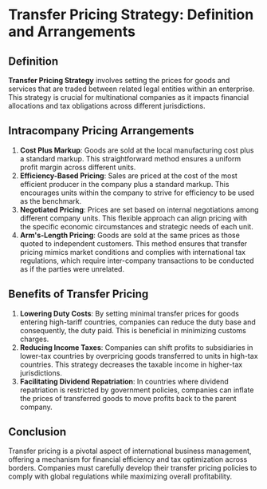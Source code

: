# Transfer Pricing Strategy: Definition and Arrangements

## Definition
**Transfer Pricing Strategy** involves setting the prices for goods and services that are traded between related legal entities within an enterprise. This strategy is crucial for multinational companies as it impacts financial allocations and tax obligations across different jurisdictions.

## Intracompany Pricing Arrangements
1. **Cost Plus Markup**: Goods are sold at the local manufacturing cost plus a standard markup. This straightforward method ensures a uniform profit margin across different units.
2. **Efficiency-Based Pricing**: Sales are priced at the cost of the most efficient producer in the company plus a standard markup. This encourages units within the company to strive for efficiency to be used as the benchmark.
3. **Negotiated Pricing**: Prices are set based on internal negotiations among different company units. This flexible approach can align pricing with the specific economic circumstances and strategic needs of each unit.
4. **Arm's-Length Pricing**: Goods are sold at the same prices as those quoted to independent customers. This method ensures that transfer pricing mimics market conditions and complies with international tax regulations, which require inter-company transactions to be conducted as if the parties were unrelated.

## Benefits of Transfer Pricing
1. **Lowering Duty Costs**: By setting minimal transfer prices for goods entering high-tariff countries, companies can reduce the duty base and consequently, the duty paid. This is beneficial in minimizing customs charges.
2. **Reducing Income Taxes**: Companies can shift profits to subsidiaries in lower-tax countries by overpricing goods transferred to units in high-tax countries. This strategy decreases the taxable income in higher-tax jurisdictions.
3. **Facilitating Dividend Repatriation**: In countries where dividend repatriation is restricted by government policies, companies can inflate the prices of transferred goods to move profits back to the parent company.

## Conclusion
Transfer pricing is a pivotal aspect of international business management, offering a mechanism for financial efficiency and tax optimization across borders. Companies must carefully develop their transfer pricing policies to comply with global regulations while maximizing overall profitability.

